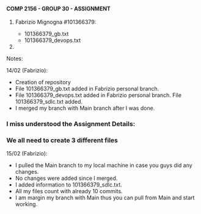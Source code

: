 #### COMP 2156 - GROUP 30 - ASSIGNMENT

1) Fabrizio Mignogna #101366379:
    - 101366379_gb.txt
    - 101366379_devops.txt

2) 


Notes:

14/02 (Fabrizio): 
- Creation of repository
- File 101366379_gb.txt added in Fabrizio personal branch.
- File 101366379_devops.txt added in Fabrizio personal branch.
File 101366379_sdlc.txt added.
- I merged my branch with Main branch after I was done. 
### I miss understood the Assignment Details:
### We all need to create 3 different files

15/02 (Fabrizio):
- I pulled the Main branch to my local machine in case you guys did any changes.
- No changes were added since I merged.
- I added information to 101366379_sdlc.txt.
- All my files count with already 10 commits.
- I am margin my branch with Main thus you can pull from Main and start working.
